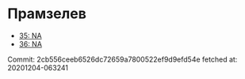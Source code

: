 # Прамзелев
- [35: NA](35.md)
- [36: NA](36.md)

Commit: 2cb556ceeb6526dc72659a7800522ef9d9efd54e
 fetched at: 20201204-063241
